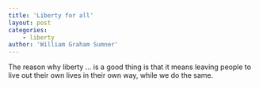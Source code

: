 ```yaml
---
title: 'Liberty for all'
layout: post
categories:
    - liberty
author: 'William Graham Sumner'
---
```


The reason why liberty … is a good thing is that it means leaving people to live out their own lives in their own way, while we do the same.
